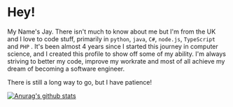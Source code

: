 # Hey!

My Name's Jay. There isn't much to know about me but I'm from the UK and I love to code stuff, primarily in `python`, `java`, `C#`, `node.js`, `TypeScript` and `PHP` . It's been almost 4 years since I started this journey in computer science, and I created this profile to show off some of my ability. I'm always striving to better my code, improve my workrate and most of all achieve my dream of becoming a software engineer. 

There is still a long way to go, but I have patience! 

[![Anurag's github stats](https://github-readme-stats.vercel.app/api?username=syntheticjay)](https://github.com/anuraghazra/github-readme-stats)
